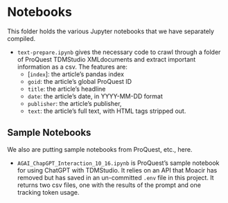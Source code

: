 # Notebooks

This folder holds the various Jupyter notebooks that we have separately compiled.

- `text-prepare.ipynb` gives the necessary code to crawl through a folder of ProQuest TDMStudio XMLdocuments and extract important information as a csv. The features are:
    -  [`index`]: the article’s pandas index
    -  `goid`: the article’s global ProQuest ID
    -  `title`: the article’s headline
    -  `date`: the article’s date, in YYYY-MM-DD format
    -  `publisher`: the article’s publisher,
    -  `text`: the article’s full text, with HTML tags stripped out.


## Sample Notebooks

We also are putting sample notebooks from ProQuest, etc., here. 

- `AGAI_ChapGPT_Interaction_10_16.ipynb` is ProQuest’s sample notebook for using ChatGPT with TDMStudio. It relies on an API that Moacir has removed but has saved in an un-committed `.env` file in this project. It returns two csv files, one with the results of the prompt and one tracking token usage.

